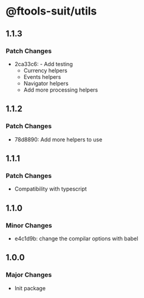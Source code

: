 # @ftools-suit/utils

## 1.1.3

### Patch Changes

-   2ca33c6: - Add testing
    -   Currency helpers
    -   Events helpers
    -   Navigator helpers
    -   Add more processing helpers

## 1.1.2

### Patch Changes

-   78d8890: Add more helpers to use

## 1.1.1

### Patch Changes

-   Compatibility with typescript

## 1.1.0

### Minor Changes

-   e4c1d9b: change the compilar options with babel

## 1.0.0

### Major Changes

-   Init package
